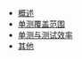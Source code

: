 * [概述](单元测试/单元测试概述.md)
* [单测覆盖范围](单元测试/单测覆盖范围.md)
* [单测与测试效率](单元测试/单测与测试效率.md)
* [其他  ](单元测试/其他.md)
